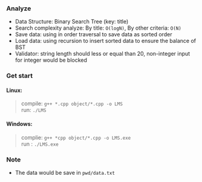 ### Analyze
- Data Structure: Binary Search Tree (key: title)
- Search complexity analyze: By title: `O(logN)`, By other criteria: `O(N)`
- Save data: using in order traversal to save data as sorted order
- Load data: using recursion to insert sorted data to ensure the balance of BST
- Validator: string length should less or equal than 20, non-integer input for integer would be blocked
### Get start
#### Linux:
> compile: `g++ *.cpp object/*.cpp -o LMS`  
> run: `./LMS` 
#### Windows:
> complie: `g++ *cpp object/*.cpp -o LMS.exe`  
> run : `./LMS.exe`
### Note
- The data would be save in `pwd/data.txt`
